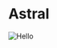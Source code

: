 # Astral

![Hello](https://tenor.com/view/rick-roll-rick-ashley-never-gonna-give-you-up-gif-22113173)
